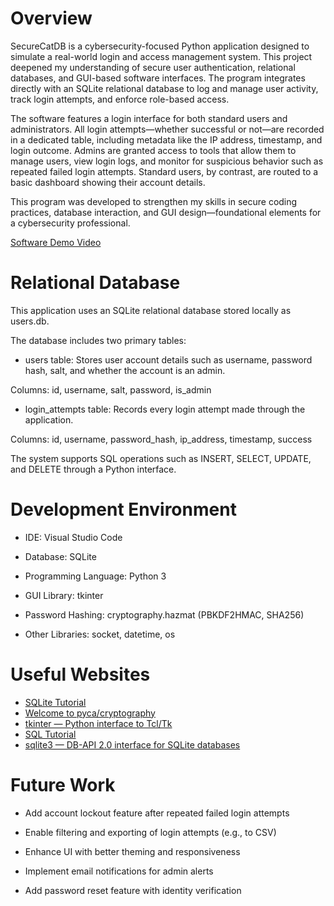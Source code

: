 # Overview

SecureCatDB is a cybersecurity-focused Python application designed to simulate a real-world login and access management system. This project deepened my understanding of secure user authentication, relational databases, and GUI-based software interfaces. The program integrates directly with an SQLite relational database to log and manage user activity, track login attempts, and enforce role-based access.

The software features a login interface for both standard users and administrators. All login attempts—whether successful or not—are recorded in a dedicated table, including metadata like the IP address, timestamp, and login outcome. Admins are granted access to tools that allow them to manage users, view login logs, and monitor for suspicious behavior such as repeated failed login attempts. Standard users, by contrast, are routed to a basic dashboard showing their account details.

This program was developed to strengthen my skills in secure coding practices, database interaction, and GUI design—foundational elements for a cybersecurity professional.

[Software Demo Video](http://youtube.link.goes.here)

# Relational Database

This application uses an SQLite relational database stored locally as users.db.

The database includes two primary tables:

- users table: Stores user account details such as username, password hash, salt, and whether the account is an admin.

Columns: id, username, salt, password, is_admin

- login_attempts table: Records every login attempt made through the application.

Columns: id, username, password_hash, ip_address, timestamp, success

The system supports SQL operations such as INSERT, SELECT, UPDATE, and DELETE through a Python interface.

# Development Environment

- IDE: Visual Studio Code

- Database: SQLite

- Programming Language: Python 3

- GUI Library: tkinter

- Password Hashing: cryptography.hazmat (PBKDF2HMAC, SHA256)

- Other Libraries: socket, datetime, os

# Useful Websites

- [SQLite Tutorial](https://www.sqlitetutorial.net/)
- [Welcome to pyca/cryptography](https://cryptography.io/en/latest/)
- [tkinter — Python interface to Tcl/Tk](https://docs.python.org/3/library/tkinter.html)
- [SQL Tutorial](https://www.w3schools.com/sql/)
- [sqlite3 — DB-API 2.0 interface for SQLite databases](https://docs.python.org/3/library/sqlite3.html)

# Future Work

- Add account lockout feature after repeated failed login attempts

- Enable filtering and exporting of login attempts (e.g., to CSV)

- Enhance UI with better theming and responsiveness

- Implement email notifications for admin alerts

- Add password reset feature with identity verification